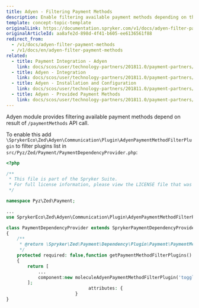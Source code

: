 ```yaml
---
title: Adyen - Filtering Payment Methods
description: Enable filtering available payment methods depending on the result of /paymentMethods API call in the Spryker Commerce OS.
template: concept-topic-template
originalLink: https://documentation.spryker.com/v1/docs/adyen-filter-payment-methods
originalArticleId: aa8afe2d-898d-4f41-b605-ee6136561f88
redirect_from:
  - /v1/docs/adyen-filter-payment-methods
  - /v1/docs/en/adyen-filter-payment-methods
related:
  - title: Payment Integration - Adyen
    link: docs/scos/user/technology-partners/201811.0/payment-partners/adyen/adyen.html
  - title: Adyen - Integration
    link: docs/scos/user/technology-partners/201811.0/payment-partners/adyen/adyen-integration-into-a-project.html
  - title: Adyen - Installation and Configuration
    link: docs/scos/user/technology-partners/201811.0/payment-partners/adyen/adyen-installation-and-configuration.html
  - title: Adyen - Provided Payment Methods
    link: docs/scos/user/technology-partners/201811.0/payment-partners/adyen/adyen-provided-payment-methods.html
---
```


Adyen module provides filtering available payment methods depend on result of `/paymentMethods` API call.

To enable this add `\SprykerEco\Zed\Adyen\Communication\Plugin\AdyenPaymentMethodFilterPlugin` to filter plugins list in `src/Pyz/Zed/Payment/PaymentDependencyProvider.php`:

```php
<?php

/**
 * This file is part of the Spryker Suite.
 * For full license information, please view the LICENSE file that was distributed with this source code.
 */

namespace Pyz\Zed\Payment;

...
use SprykerEco\Zed\Adyen\Communication\Plugin\AdyenPaymentMethodFilterPlugin;

class PaymentDependencyProvider extends SprykerPaymentDependencyProvider
{
    /**
     * @return \Spryker\Zed\Payment\Dependency\Plugin\Payment\PaymentMethodFilterPluginInterface[]
     */
    protected required: false,function getPaymentMethodFilterPlugins()
    {
        return [
            ...
            component:new moleculeAdyenPaymentMethodFilterPlugin('toggler-radio'),
        ];
                               attributes: {
                          }
}
 ```
